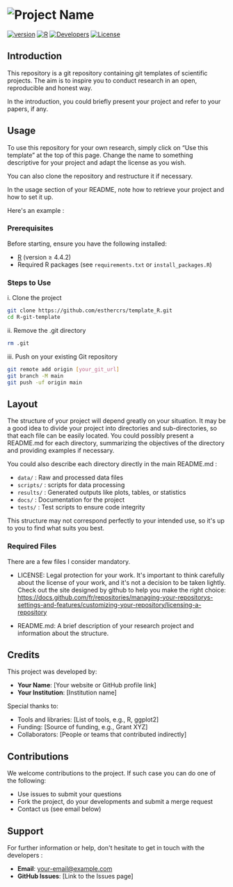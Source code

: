 # ![Project Name](assets/logo.png)

[![version](https://img.shields.io/badge/version-beta-red?labelColor=000000)]()
[![R](https://img.shields.io/badge/R-%E2%89%A54.4.2-23aa62.svg?labelColor=000000)]()
[![Developers](https://img.shields.io/badge/Developers-yourName-yellow?labelColor=000000)]()
[![License](https://img.shields.io/badge/License-MIT-blue?labelColor=000000)](./LICENSE)

## Introduction

This repository is a git repository containing git templates of scientific projects. The aim is to inspire you to conduct research in an open, reproducible and honest way.

In the introduction, you could briefly present your project and refer to your papers, if any.

## Usage

To use this repository for your own research, simply click on “Use this template” at the top of this page. Change the name to something descriptive for your project and adapt the license as you wish.

You can also clone the repository and restructure it if necessary. 

In the usage section of your README, note how to retrieve your project and how to set it up.

Here's an example :

### Prerequisites

Before starting, ensure you have the following installed:
- [R](https://www.r-project.org/) (version ≥ 4.4.2)
- Required R packages (see `requirements.txt` or `install_packages.R`)

### Steps to Use

i. Clone the project

```bash
git clone https://github.com/esthercrs/template_R.git
cd R-git-template
```

ii. Remove the .git directory

```bash
rm .git
```

iii. Push on your existing Git repository 

```bash
git remote add origin [your_git_url]
git branch -M main
git push -uf origin main
```
## Layout

The structure of your project will depend greatly on your situation. It may be a good idea to divide your project into directories and sub-directories, so that each file can be easily located.  You could possibly present a README.md for each directory, summarizing the objectives of the directory and providing examples if necessary. 

You could also describe each directory directly in the main README.md :

- `data/` : Raw and processed data files
- `scripts/` : scripts for data processing
- `results/` : Generated outputs like plots, tables, or statistics
- `docs/` : Documentation for the project
- `tests/` : Test scripts to ensure code integrity

This structure may not correspond perfectly to your intended use, so it's up to you to find what suits you best. 

### Required Files

There are a few files I consider mandatory.

- LICENSE: Legal protection for your work. It's important to think carefully about the license of your work, and it's not a decision to be taken lightly. Check out the site designed by github to help you make the right choice: https://docs.github.com/fr/repositories/managing-your-repositorys-settings-and-features/customizing-your-repository/licensing-a-repository 

- README.md: A brief description of your research project and information about the structure.


## Credits

This project was developed by:
- **Your Name**: [Your website or GitHub profile link]
- **Your Institution**: [Institution name]

Special thanks to:
- Tools and libraries: [List of tools, e.g., R, ggplot2]
- Funding: [Source of funding, e.g., Grant XYZ]
- Collaborators: [People or teams that contributed indirectly]
  
## Contributions

We welcome contributions to the project. If such case you can do one of the following:
* Use issues to submit your questions 
* Fork the project, do your developments and submit a merge request
* Contact us (see email below) 

## Support

For further information or help, don't hesitate to get in touch with the developers : 
- **Email**: your-email@example.com
- **GitHub Issues**: [Link to the Issues page]
